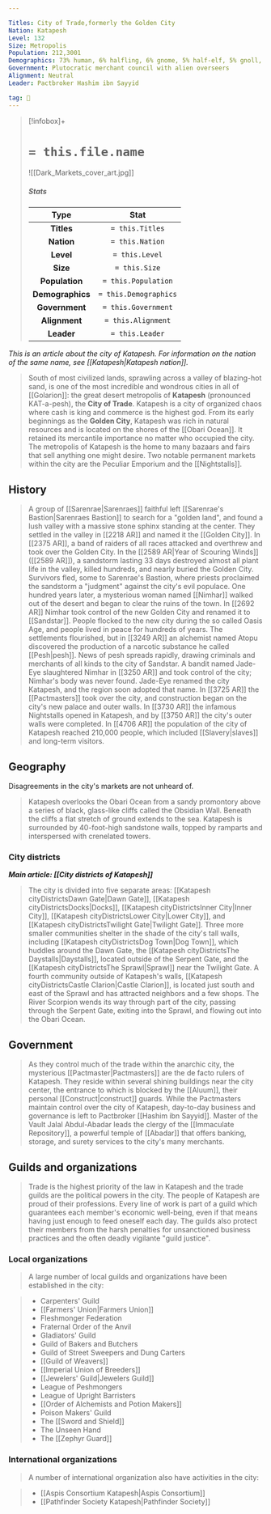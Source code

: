 ```yaml
---

Titles: City of Trade,formerly the Golden City
Nation: Katapesh
Level: 132
Size: Metropolis
Population: 212,3001
Demographics: 73% human, 6% halfling, 6% gnome, 5% half-elf, 5% gnoll, 2% dwarf, 1% half-orc, 1% elf, 1% other
Government: Plutocratic merchant council with alien overseers
Alignment: Neutral
Leader: Pactbroker Hashim ibn Sayyid

tag: 🌃
---
```


> [!infobox]+
> #  `= this.file.name`
> ![[Dark_Markets_cover_art.jpg]]
> ##### Stats
> Type | Stat |
> :---:|:---:|
> **Titles** | `= this.Titles` |
> **Nation** | `= this.Nation` |
> **Level** | `= this.Level` |
> **Size** | `= this.Size` |
> **Population** | `= this.Population` |
> **Demographics** | `= this.Demographics` |
> **Government** | `= this.Government` |
> **Alignment** | `= this.Alignment` |
> **Leader** | `= this.Leader` |



*This is an article about the city of Katapesh.  For information on the nation of the same name, see [[Katapesh|Katapesh nation]].*
> South of most civilized lands, sprawling across a valley of blazing-hot sand, is one of the most incredible and wondrous cities in all of [[Golarion]]: the great desert metropolis of **Katapesh** (pronounced KAT-a-pesh), the **City of Trade**. Katapesh is a city of organized chaos where cash is king and commerce is the highest god.
> From its early beginnings as the **Golden City**, Katapesh was rich in natural resources and is located on the shores of the [[Obari Ocean]]. It retained its mercantile importance no matter who occupied the city.
> The metropolis of Katapesh is the home to many bazaars and fairs that sell anything one might desire. Two notable permanent markets within the city are the Peculiar Emporium and the [[Nightstalls]].



## History

> A group of [[Sarenrae|Sarenraes]] faithful left [[Sarenrae's Bastion|Sarenraes Bastion]] to search for a "golden land", and found a lush valley with a massive stone sphinx standing at the center. They settled in the valley in [[2218 AR]] and named it the [[Golden City]]. In [[2375 AR]], a band of raiders of all races attacked and overthrew and took over the Golden City. In the [[2589 AR|Year of Scouring Winds]] ([[2589 AR]]), a sandstorm lasting 33 days destroyed almost all plant life in the valley, killed hundreds, and nearly buried the Golden City.  Survivors fled, some to Sarenrae's Bastion, where priests proclaimed the sandstorm a "judgment" against the city's evil populace. One hundred years later, a mysterious woman named [[Nimhar]] walked out of the desert and began to clear the ruins of the town. In [[2692 AR]] Nimhar took control of the new Golden City and renamed it to [[Sandstar]]. People flocked to the new city during the so called Oasis Age, and people lived in peace for hundreds of years. The settlements flourished, but in [[3249 AR]] an alchemist named Atopu discovered the production of a narcotic substance he called [[Pesh|pesh]]. News of pesh spreads rapidly, drawing criminals and merchants of all kinds to the city of Sandstar. A bandit named Jade-Eye slaughtered Nimhar in [[3250 AR]] and took control of the city; Nimhar's body was never found. Jade-Eye renamed the city Katapesh, and the region soon adopted that name. In [[3725 AR]] the [[Pactmasters]] took over the city, and construction began on the city's new palace and outer walls. In [[3730 AR]] the infamous Nightstalls opened in Katapesh, and by [[3750 AR]] the city's outer walls were completed. In [[4706 AR]] the population of the city of Katapesh reached 210,000 people, which included [[Slavery|slaves]] and long-term visitors.


## Geography

 
 Disagreements in the city's markets are not unheard of.
> Katapesh overlooks the Obari Ocean from a sandy promontory above a series of black, glass-like cliffs called the Obsidian Wall. Beneath the cliffs a flat stretch of ground extends to the sea. Katapesh is surrounded by 40-foot-high sandstone walls, topped by ramparts and interspersed with crenelated towers.


### City districts

***Main article: [[City districts of Katapesh]]***
> The city is divided into five separate areas: [[Katapesh cityDistrictsDawn Gate|Dawn Gate]], [[Katapesh cityDistrictsDocks|Docks]], [[Katapesh cityDistrictsInner City|Inner City]], [[Katapesh cityDistrictsLower City|Lower City]], and [[Katapesh cityDistrictsTwilight Gate|Twilight Gate]]. Three more smaller communities shelter in the shade of the city's tall walls, including [[Katapesh cityDistrictsDog Town|Dog Town]], which huddles around the Dawn Gate, the [[Katapesh cityDistrictsThe Daystalls|Daystalls]], located outside of the Serpent Gate, and the [[Katapesh cityDistrictsThe Sprawl|Sprawl]] near the Twilight Gate. A fourth community outside of Katapesh's walls, [[Katapesh cityDistrictsCastle Clarion|Castle Clarion]], is located just south and east of the Sprawl and has attracted neighbors and a few shops. The River Scorpion wends its way through part of the city, passing through the Serpent Gate, exiting into the Sprawl, and flowing out into the Obari Ocean.


## Government

> As they control much of the trade within the anarchic city, the mysterious [[Pactmaster|Pactmasters]] are the de facto rulers of Katapesh. They reside within several shining buildings near the city center, the entrance to which is blocked by the [[Aluum]], their personal [[Construct|construct]] guards. While the Pactmasters maintain control over the city of Katapesh, day-to-day business and governance is left to Pactbroker [[Hashim ibn Sayyid]]. Master of the Vault Jalal Abdul-Abadar leads the clergy of the [[Immaculate Repository]], a powerful temple of [[Abadar]] that offers banking, storage, and surety services to the city's many merchants.


## Guilds and organizations

> Trade is the highest priority of the law in Katapesh and the trade guilds are the political powers in the city. The people of Katapesh are proud of their professions. Every line of work is part of a guild which guarantees each member's economic well-being, even if that means having just enough to feed oneself each day. The guilds also protect their members from the harsh penalties for unsanctioned business practices and the often deadly vigilante "guild justice".


### Local organizations

> A large number of local guilds and organizations have been established in the city:

> - Carpenters' Guild
> - [[Farmers' Union|Farmers Union]]
> - Fleshmonger Federation
> - Fraternal Order of the Anvil
> - Gladiators' Guild
> - Guild of Bakers and Butchers
> - Guild of Street Sweepers and Dung Carters
> - [[Guild of Weavers]]
> - [[Imperial Union of Breeders]]
> - [[Jewelers' Guild|Jewelers Guild]]
> - League of Peshmongers
> - League of Upright Barristers
> - [[Order of Alchemists and Potion Makers]]
> - Poison Makers' Guild
> - The [[Sword and Shield]]
> - The Unseen Hand
> - The [[Zephyr Guard]]

### International organizations

> A number of international organization also have activities in the city:

> - [[Aspis Consortium Katapesh|Aspis Consortium]]
> - [[Pathfinder Society Katapesh|Pathfinder Society]]








